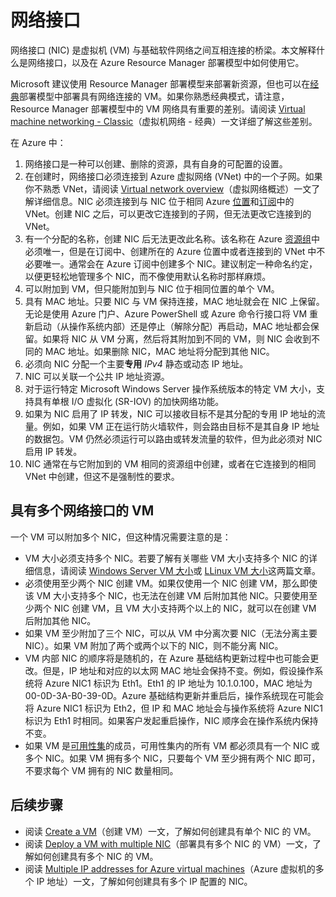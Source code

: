 <properties
    pageTitle="网络接口 | Azure"
    description="了解 Azure Resource Manager 中的 Azure 网络接口。"
    services="virtual-network"
    documentationcenter="na"
    author="jimdial"
    manager="carmonm"
    editor=""
    tags="azure-resource-manager" />  

<tags
    ms.assetid="f58b503f-18bf-4377-aa63-22fc8a96e4be"
    ms.service="virtual-network"
    ms.devlang="na"
    ms.topic="get-started-article"
    ms.tgt_pltfrm="na"
    ms.workload="infrastructure-services"
    ms.date="09/23/2016"
    wacn.date="12/26/2016"
    ms.author="jdial" />  


# 网络接口
网络接口 (NIC) 是虚拟机 (VM) 与基础软件网络之间互相连接的桥梁。本文解释什么是网络接口，以及在 Azure Resource Manager 部署模型中如何使用它。

Microsoft 建议使用 Resource Manager 部署模型来部署新资源，但也可以在[经典](/documentation/articles/virtual-network-ip-addresses-overview-classic/)部署模型中部署具有网络连接的 VM。如果你熟悉经典模式，请注意，Resource Manager 部署模型中的 VM 网络具有重要的差别。请阅读 [Virtual machine networking - Classic](/documentation/articles/virtual-network-ip-addresses-overview-classic/#differences-between-resource-manager-and-classic-deployments)（虚拟机网络 - 经典）一文详细了解这些差别。

在 Azure 中：

1. 网络接口是一种可以创建、删除的资源，具有自身的可配置的设置。
2. 在创建时，网络接口必须连接到 Azure 虚拟网络 (VNet) 中的一个子网。如果你不熟悉 VNet，请阅读 [Virtual network overview](/documentation/articles/virtual-networks-overview/)（虚拟网络概述）一文了解详细信息。NIC 必须连接到与 NIC 位于相同 Azure [位置](https://azure.microsoft.com/regions)和[订阅](/documentation/articles/azure-glossary-cloud-terminology/#subscription)中的 VNet。创建 NIC 之后，可以更改它连接到的子网，但无法更改它连接到的 VNet。
3. 有一个分配的名称，创建 NIC 后无法更改此名称。该名称在 Azure [资源组](/documentation/articles/resource-group-overview/#resource-groups)中必须唯一，但是在订阅中、创建所在的 Azure 位置中或者连接到的 VNet 中不必要唯一。通常会在 Azure 订阅中创建多个 NIC。建议制定一种命名约定，以便更轻松地管理多个 NIC，而不像使用默认名称时那样麻烦。
4. 可以附加到 VM，但只能附加到与 NIC 位于相同位置的单个 VM。
5. 具有 MAC 地址。只要 NIC 与 VM 保持连接，MAC 地址就会在 NIC 上保留。无论是使用 Azure 门户、Azure PowerShell 或 Azure 命令行接口将 VM 重新启动（从操作系统内部）还是停止（解除分配）再启动，MAC 地址都会保留。如果将 NIC 从 VM 分离，然后将其附加到不同的 VM，则 NIC 会收到不同的 MAC 地址。如果删除 NIC，MAC 地址将分配到其他 NIC。
6. 必须向 NIC 分配一个主要**专用** *IPv4* 静态或动态 IP 地址。
7. NIC 可以关联一个公共 IP 地址资源。
8. 对于运行特定 Microsoft Windows Server 操作系统版本的特定 VM 大小，支持具有单根 I/O 虚拟化 (SR-IOV) 的加快网络功能。
9. 如果为 NIC 启用了 IP 转发，NIC 可以接收目标不是其分配的专用 IP 地址的流量。例如，如果 VM 正在运行防火墙软件，则会路由目标不是其自身 IP 地址的数据包。VM 仍然必须运行可以路由或转发流量的软件，但为此必须对 NIC 启用 IP 转发。
10. NIC 通常在与它附加到的 VM 相同的资源组中创建，或者在它连接到的相同 VNet 中创建，但这不是强制性的要求。

## 具有多个网络接口的 VM
一个 VM 可以附加多个 NIC，但这种情况需要注意的是：

* VM 大小必须支持多个 NIC。若要了解有关哪些 VM 大小支持多个 NIC 的详细信息，请阅读 [Windows Server VM 大小](/documentation/articles/virtual-machines-windows-sizes/)或 [LLinux VM 大小](/documentation/articles/virtual-machines-linux-sizes/)这两篇文章。
* 必须使用至少两个 NIC 创建 VM。如果仅使用一个 NIC 创建 VM，那么即使该 VM 大小支持多个 NIC，也无法在创建 VM 后附加其他 NIC。只要使用至少两个 NIC 创建 VM，且 VM 大小支持两个以上的 NIC，就可以在创建 VM 后附加其他 NIC。
* 如果 VM 至少附加了三个 NIC，可以从 VM 中分离次要 NIC（无法分离主要 NIC）。如果 VM 附加了两个或两个以下的 NIC，则不能分离 NIC。
* VM 内部 NIC 的顺序将是随机的，在 Azure 基础结构更新过程中也可能会更改。但是，IP 地址和对应的以太网 MAC 地址会保持不变。例如，假设操作系统将 Azure NIC1 标识为 Eth1。Eth1 的 IP 地址为 10.1.0.100，MAC 地址为 00-0D-3A-B0-39-0D。Azure 基础结构更新并重启后，操作系统现在可能会将 Azure NIC1 标识为 Eth2，但 IP 和 MAC 地址会与操作系统将 Azure NIC1 标识为 Eth1 时相同。如果客户发起重启操作，NIC 顺序会在操作系统内保持不变。
* 如果 VM 是[可用性集](/documentation/articles/azure-glossary-cloud-terminology/#availability-set)的成员，可用性集内的所有 VM 都必须具有一个 NIC 或多个 NIC。如果 VM 拥有多个 NIC，只要每个 VM 至少拥有两个 NIC 即可，不要求每个 VM 拥有的 NIC 数量相同。

## 后续步骤
* 阅读 [Create a VM](/documentation/articles/virtual-machines-windows-hero-tutorial/)（创建 VM）一文，了解如何创建具有单个 NIC 的 VM。
* 阅读 [Deploy a VM with multiple NIC](/documentation/articles/virtual-network-deploy-multinic-arm-ps/)（部署具有多个 NIC 的 VM）一文，了解如何创建具有多个 NIC 的 VM。
* 阅读 [Multiple IP addresses for Azure virtual machines](/documentation/articles/virtual-network-multiple-ip-addresses-powershell/)（Azure 虚拟机的多个 IP 地址）一文，了解如何创建具有多个 IP 配置的 NIC。

<!---HONumber=Mooncake_1219_2016-->